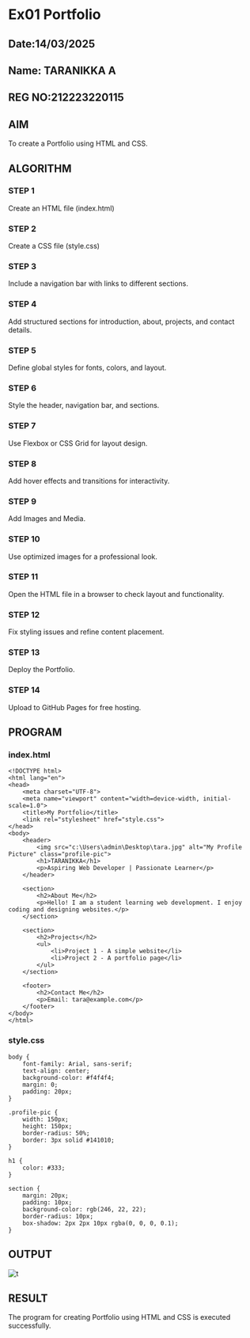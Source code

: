 # Ex01 Portfolio
## Date:14/03/2025

## Name: TARANIKKA A
## REG NO:212223220115

## AIM
To create a Portfolio using HTML and CSS.

## ALGORITHM
### STEP 1
Create an HTML file (index.html)

### STEP 2
Create a CSS file (style.css)

### STEP 3
Include a navigation bar with links to different sections.

### STEP 4
Add structured sections for introduction, about, projects, and contact details.

### STEP 5
Define global styles for fonts, colors, and layout.

### STEP 6
Style the header, navigation bar, and sections.

### STEP 7
Use Flexbox or CSS Grid for layout design.

### STEP 8
Add hover effects and transitions for interactivity.

### STEP 9
Add Images and Media.

### STEP 10
Use optimized images for a professional look.

### STEP 11
Open the HTML file in a browser to check layout and functionality.

### STEP 12
Fix styling issues and refine content placement.

### STEP 13
Deploy the Portfolio.

### STEP 14
Upload to GitHub Pages for free hosting.

## PROGRAM

### index.html
```
<!DOCTYPE html>
<html lang="en">
<head>
    <meta charset="UTF-8">
    <meta name="viewport" content="width=device-width, initial-scale=1.0">
    <title>My Portfolio</title>
    <link rel="stylesheet" href="style.css">
</head>
<body>
    <header>
        <img src="c:\Users\admin\Desktop\tara.jpg" alt="My Profile Picture" class="profile-pic">
        <h1>TARANIKKA</h1>
        <p>Aspiring Web Developer | Passionate Learner</p>
    </header>

    <section>
        <h2>About Me</h2>
        <p>Hello! I am a student learning web development. I enjoy coding and designing websites.</p>
    </section>

    <section>
        <h2>Projects</h2>
        <ul>
            <li>Project 1 - A simple website</li>
            <li>Project 2 - A portfolio page</li>
        </ul>
    </section>

    <footer>
        <h2>Contact Me</h2>
        <p>Email: tara@example.com</p>
    </footer>
</body>
</html>
```
### style.css

```
body {
    font-family: Arial, sans-serif;
    text-align: center;
    background-color: #f4f4f4;
    margin: 0;
    padding: 20px;
}

.profile-pic {
    width: 150px;
    height: 150px;
    border-radius: 50%;
    border: 3px solid #141010;
}

h1 {
    color: #333;
}

section {
    margin: 20px;
    padding: 10px;
    background-color: rgb(246, 22, 22);
    border-radius: 10px;
    box-shadow: 2px 2px 10px rgba(0, 0, 0, 0.1);
}

```

## OUTPUT

![t](https://github.com/user-attachments/assets/821351a0-8bbb-4ccb-a5d2-51de6e380c11)



## RESULT


The program for creating Portfolio using HTML and CSS is executed successfully.
